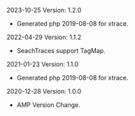 2023-10-25 Version: 1.2.0
- Generated php 2019-08-08 for xtrace.

2022-04-29 Version: 1.1.2
- SeachTraces support TagMap.

2021-01-23 Version: 1.1.0
- Generated php 2019-08-08 for xtrace.

2020-12-28 Version: 1.0.0
- AMP Version Change.

